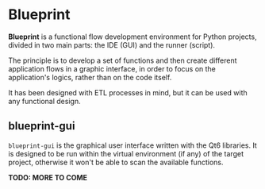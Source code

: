 # Blueprint

**Blueprint** is a functional flow development environment for Python projects, divided in two main parts: the IDE (GUI) and the runner (script).

The principle is to develop a set of functions and then create different application flows in a graphic interface, in order to focus on the application's logics, rather than on the code itself.

It has been designed with ETL processes in mind, but it can be used with any functional design.

## blueprint-gui

`blueprint-gui` is the graphical user interface written with the Qt6 libraries. It is designed to be run within the virtual environment (if any) of the target project, otherwise it won't be able to scan the available functions.

__TODO: MORE TO COME__
